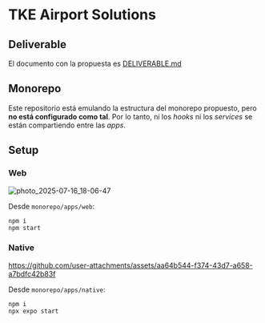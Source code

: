 # TKE Airport Solutions

## Deliverable

El documento con la propuesta es [DELIVERABLE.md](DELIVERABLE.md)

## Monorepo

Este repositorio está emulando la estructura del monorepo propuesto, pero **no está configurado como tal**. Por lo tanto, ni los _hooks_ ni los _services_ se están compartiendo entre las _apps_.

## Setup

### Web
![photo_2025-07-16_18-06-47](https://github.com/user-attachments/assets/81e0f370-4ede-445c-a43d-3c720c15a157)

Desde `monorepo/apps/web`:
```
npm i
npm start
```

### Native


https://github.com/user-attachments/assets/aa64b544-f374-43d7-a658-a7bdfc42b83f


Desde `monorepo/apps/native`:
```
npm i
npx expo start
```
